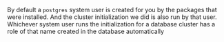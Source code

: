 
By default a `postgres` system user is created for you by the packages that were installed. And the cluster initialization we did is also run by that user. Whichever system user runs the initialization for a database cluster has a role of that name created in the database automatically



